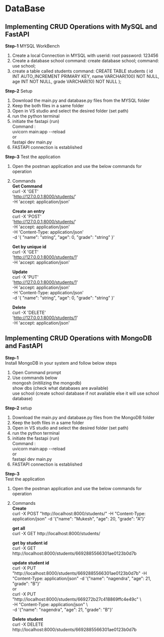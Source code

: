 # DataBase
## Implementing CRUD Operations with MySQL and FastAPI

**Step-1**
MYSQL WorkBench
1. Create a local Connection in MYSQL with
   userid: root
   password: 123456
2. Create a database school
   command: create database school;
   command: use school;
3. create a table called students
   command:
   CREATE TABLE students (
    id INT AUTO_INCREMENT PRIMARY KEY,
    name VARCHAR(100) NOT NULL,
    age INT NOT NULL,
    grade VARCHAR(10) NOT NULL
    );


**Step-2** Setup
1. Download the main.py and database.py files from the MYSQL folder
2. Keep the both files in a same folder
3. Open in VS studio and select the desired folder (set path)
4. run the python terminal
5. initiate the fastapi (run)  
   Command :  
   uvicorn main:app --reload  
   or  
   fastapi dev main.py
6. FASTAPI connection is established

**Step-3**
Test the application
1. Open the postman application and use the below commands for operation
2. Commands  
   **Get Command**  
    curl -X 'GET' \
      'http://127.0.0.1:8000/students/' \
      -H 'accept: application/json'

    **Create an entry**  
    curl -X 'POST' \
      'http://127.0.0.1:8000/students/' \
      -H 'accept: application/json' \
      -H 'Content-Type: application/json' \
      -d '{
      "name": "string",
      "age": 0,
      "grade": "string"
    }'
    
    **Get by unique id**  
    curl -X 'GET' \
      'http://127.0.0.1:8000/students/1' \
      -H 'accept: application/json'
    
    **Update**  
    curl -X 'PUT' \
      'http://127.0.0.1:8000/students/1' \
      -H 'accept: application/json' \
      -H 'Content-Type: application/json' \
      -d '{
      "name": "string",
      "age": 0,
      "grade": "string"
    }'
    
    **Delete**  
    curl -X 'DELETE' \
      'http://127.0.0.1:8000/students/1' \
      -H 'accept: application/json'


## Implementing CRUD Operations with MongoDB and FastAPI  

**Step-1**  
Install MongoDB in your system and follow below steps  
1. Open Command prompt
2. Use commands below    
   mongosh (initilizing the mongodb)  
   show dbs (check what databases are available)  
   use school (create school database if not available else it will use school database)   

**Step-2**  setup
1. Download the main.py and database.py files from the MongoDB folder
2. Keep the both files in a same folder
3. Open in VS studio and select the desired folder (set path)
4. run the python terminal
5. initiate the fastapi (run)  
   Command :  
   uvicorn main:app --reload  
   or  
   fastapi dev main.py
6. FASTAPI connection is established

**Step-3**  
Test the application
1. Open the postman application and use the below commands for operation
2. Commands  
   **Create**     
   curl -X POST "http://localhost:8000/students/" -H "Content-Type: application/json" -d '{"name": "Mukesh", "age": 20, "grade": "A"}'

   **get all**  
   curl -X GET http://localhost:8000/students/
   
   **get by student id**    
   curl -X GET http://localhost:8000/students/6692885566301ae0123b0d7b

   **update student id**     
   curl -X PUT "http://localhost:8000/students/6692885566301ae0123b0d7b" -H "Content-Type: application/json" -d '{"name": "nagendra", "age": 21, "grade": "B"}'  
   or  
   curl -X PUT "http://localhost:8000/students/669272b27c418869ffc4e49c" \  
   -H "Content-Type: application/json" \  
   -d '{"name": "nagendra", "age": 21, "grade": "B"}'  

   **Delete student**     
   curl -X DELETE http://localhost:8000/students/6692885566301ae0123b0d7b

























